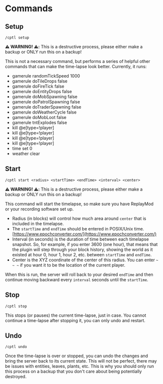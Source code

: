 # Commands

## Setup
```
/cptl setup
```

**⚠️ WARNING! ⚠️:** This is a destructive process, please either make a backup or ONLY run this on a backup!

This is not a necessary command, but performs a series of helpful other commands that can make the time-lapse look better.
Currently, it runs:

- gamerule randomTickSpeed 1000
- gamerule doTileDrops false
- gamerule doFireTick false
- gamerule doEntityDrops false
- gamerule doMobSpawning false
- gamerule doPatrolSpawning false
- gamerule doTraderSpawning false
- gamerule doWeatherCycle false
- gamerule doMobLoot false
- gamerule tntExplodes false
- kill @e[type=!player]
- kill @e[type=!player]
- kill @e[type=!player]
- kill @e[type=!player]
- time set 0
- weather clear

## Start
```
/cptl start <radius> <startTime> <endTime> <interval> <center>
```

**⚠️ WARNING! ⚠️:** This is a destructive process, please either make a backup or ONLY run this on a backup!

This command will start the timelapse, so make sure you have ReplayMod or your recording software set up.

- Radius (in blocks) will control how much area around `center` that is included in the timelapse.
- The `startTime` and `endTime` should be entered in POSIX/Unix time. [https://www.epochconverter.com/](https://www.epochconverter.com/)
- Interval (in seconds) is the duration of time between each timelapse snapshot. So, for example, if you enter 3600 (one hour), that means that the plugin will step through your block history, showing the world as it existed at hour 0, hour 1, hour 2, etc. between `startTime` and `endTime`.
- Center is the XYZ coordinate of the center of this radius. You can enter `~ ~ ~` if you want it to be the location of the current player.

When this is run, the server will roll back to your desired `endTime` and then continue moving backward every `interval` seconds until the `startTime`.

## Stop
```
/cptl stop
```

This stops (or pauses) the current time-lapse, just in case. You cannot continue a time-lapse after stopping it, you can only undo and restart.

## Undo
```
/cptl undo
```

Once the time-lapse is over or stopped, you can undo the changes and bring the server back to its current state. This will not be perfect, there may be issues with entities, leaves, plants, etc. This is why you should only run this process on a backup that you don't care about being potentially destroyed.
